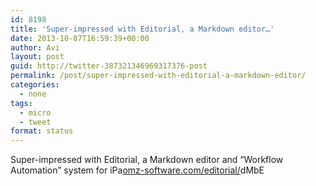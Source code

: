 ```yaml
---
id: 8198
title: 'Super-impressed with Editorial, a Markdown editor…'
date: 2013-10-07T16:59:39+00:00
author: Avi
layout: post
guid: http://twitter-387321346969317376-post
permalink: /post/super-impressed-with-editorial-a-markdown-editor/
categories:
  - none
tags:
  - micro
  - tweet
format: status
---
```

Super-impressed with Editorial, a Markdown editor and “Workflow Automation” system for iPa[omz-software.com/editorial/](http://omz-software.com/editorial/)dMbE